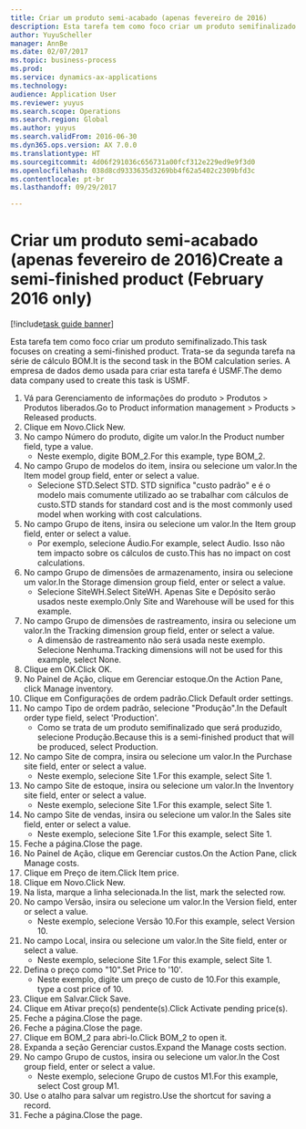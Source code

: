 ```yaml
--- 
title: Criar um produto semi-acabado (apenas fevereiro de 2016)
description: Esta tarefa tem como foco criar um produto semifinalizado.
author: YuyuScheller
manager: AnnBe
ms.date: 02/07/2017
ms.topic: business-process
ms.prod: 
ms.service: dynamics-ax-applications
ms.technology: 
audience: Application User
ms.reviewer: yuyus
ms.search.scope: Operations
ms.search.region: Global
ms.author: yuyus
ms.search.validFrom: 2016-06-30
ms.dyn365.ops.version: AX 7.0.0
ms.translationtype: HT
ms.sourcegitcommit: 4d06f291036c656731a00fcf312e229ed9e9f3d0
ms.openlocfilehash: 038d8cd9333635d3269bb4f62a5402c2309bfd3c
ms.contentlocale: pt-br
ms.lasthandoff: 09/29/2017

---
```

# <a name="create-a-semi-finished-product-february-2016-only"></a><span data-ttu-id="a2d12-103">Criar um produto semi-acabado (apenas fevereiro de 2016)</span><span class="sxs-lookup"><span data-stu-id="a2d12-103">Create a semi-finished product (February 2016 only)</span></span>

[!include[task guide banner](../../includes/task-guide-banner.md)]

<span data-ttu-id="a2d12-104">Esta tarefa tem como foco criar um produto semifinalizado.</span><span class="sxs-lookup"><span data-stu-id="a2d12-104">This task focuses on creating a semi-finished product.</span></span> <span data-ttu-id="a2d12-105">Trata-se da segunda tarefa na série de cálculo BOM.</span><span class="sxs-lookup"><span data-stu-id="a2d12-105">It is the second task in the BOM calculation series.</span></span> <span data-ttu-id="a2d12-106">A empresa de dados demo usada para criar esta tarefa é USMF.</span><span class="sxs-lookup"><span data-stu-id="a2d12-106">The demo data company used to create this task is USMF.</span></span>

1. <span data-ttu-id="a2d12-107">Vá para Gerenciamento de informações do produto > Produtos > Produtos liberados.</span><span class="sxs-lookup"><span data-stu-id="a2d12-107">Go to Product information management > Products > Released products.</span></span>
2. <span data-ttu-id="a2d12-108">Clique em Novo.</span><span class="sxs-lookup"><span data-stu-id="a2d12-108">Click New.</span></span>
3. <span data-ttu-id="a2d12-109">No campo Número do produto, digite um valor.</span><span class="sxs-lookup"><span data-stu-id="a2d12-109">In the Product number field, type a value.</span></span>
    * <span data-ttu-id="a2d12-110">Neste exemplo, digite BOM_2.</span><span class="sxs-lookup"><span data-stu-id="a2d12-110">For this example, type BOM_2.</span></span>  
4. <span data-ttu-id="a2d12-111">No campo Grupo de modelos do item, insira ou selecione um valor.</span><span class="sxs-lookup"><span data-stu-id="a2d12-111">In the Item model group field, enter or select a value.</span></span>
    * <span data-ttu-id="a2d12-112">Selecione STD.</span><span class="sxs-lookup"><span data-stu-id="a2d12-112">Select STD.</span></span> <span data-ttu-id="a2d12-113">STD significa "custo padrão" e é o modelo mais comumente utilizado ao se trabalhar com cálculos de custo.</span><span class="sxs-lookup"><span data-stu-id="a2d12-113">STD stands for standard cost and is the most commonly used model when working with cost calculations.</span></span>  
5. <span data-ttu-id="a2d12-114">No campo Grupo de itens, insira ou selecione um valor.</span><span class="sxs-lookup"><span data-stu-id="a2d12-114">In the Item group field, enter or select a value.</span></span>
    * <span data-ttu-id="a2d12-115">Por exemplo, selecione Áudio.</span><span class="sxs-lookup"><span data-stu-id="a2d12-115">For example, select Audio.</span></span> <span data-ttu-id="a2d12-116">Isso não tem impacto sobre os cálculos de custo.</span><span class="sxs-lookup"><span data-stu-id="a2d12-116">This has no impact on cost calculations.</span></span>  
6. <span data-ttu-id="a2d12-117">No campo Grupo de dimensões de armazenamento, insira ou selecione um valor.</span><span class="sxs-lookup"><span data-stu-id="a2d12-117">In the Storage dimension group field, enter or select a value.</span></span>
    * <span data-ttu-id="a2d12-118">Selecione SiteWH.</span><span class="sxs-lookup"><span data-stu-id="a2d12-118">Select SiteWH.</span></span> <span data-ttu-id="a2d12-119">Apenas Site e Depósito serão usados neste exemplo.</span><span class="sxs-lookup"><span data-stu-id="a2d12-119">Only Site and Warehouse will be used for this example.</span></span>  
7. <span data-ttu-id="a2d12-120">No campo Grupo de dimensões de rastreamento, insira ou selecione um valor.</span><span class="sxs-lookup"><span data-stu-id="a2d12-120">In the Tracking dimension group field, enter or select a value.</span></span>
    * <span data-ttu-id="a2d12-121">A dimensão de rastreamento não será usada neste exemplo. Selecione Nenhuma.</span><span class="sxs-lookup"><span data-stu-id="a2d12-121">Tracking dimensions will not be used for this example, select None.</span></span>  
8. <span data-ttu-id="a2d12-122">Clique em OK.</span><span class="sxs-lookup"><span data-stu-id="a2d12-122">Click OK.</span></span>
9. <span data-ttu-id="a2d12-123">No Painel de Ação, clique em Gerenciar estoque.</span><span class="sxs-lookup"><span data-stu-id="a2d12-123">On the Action Pane, click Manage inventory.</span></span>
10. <span data-ttu-id="a2d12-124">Clique em Configurações de ordem padrão.</span><span class="sxs-lookup"><span data-stu-id="a2d12-124">Click Default order settings.</span></span>
11. <span data-ttu-id="a2d12-125">No campo Tipo de ordem padrão, selecione "Produção".</span><span class="sxs-lookup"><span data-stu-id="a2d12-125">In the Default order type field, select 'Production'.</span></span>
    * <span data-ttu-id="a2d12-126">Como se trata de um produto semifinalizado que será produzido, selecione Produção.</span><span class="sxs-lookup"><span data-stu-id="a2d12-126">Because this is a semi-finished product that will be produced, select Production.</span></span>  
12. <span data-ttu-id="a2d12-127">No campo Site de compra, insira ou selecione um valor.</span><span class="sxs-lookup"><span data-stu-id="a2d12-127">In the Purchase site field, enter or select a value.</span></span>
    * <span data-ttu-id="a2d12-128">Neste exemplo, selecione Site 1.</span><span class="sxs-lookup"><span data-stu-id="a2d12-128">For this example, select Site 1.</span></span>  
13. <span data-ttu-id="a2d12-129">No campo Site de estoque, insira ou selecione um valor.</span><span class="sxs-lookup"><span data-stu-id="a2d12-129">In the Inventory site field, enter or select a value.</span></span>
    * <span data-ttu-id="a2d12-130">Neste exemplo, selecione Site 1.</span><span class="sxs-lookup"><span data-stu-id="a2d12-130">For this example, select Site 1.</span></span>  
14. <span data-ttu-id="a2d12-131">No campo Site de vendas, insira ou selecione um valor.</span><span class="sxs-lookup"><span data-stu-id="a2d12-131">In the Sales site field, enter or select a value.</span></span>
    * <span data-ttu-id="a2d12-132">Neste exemplo, selecione Site 1.</span><span class="sxs-lookup"><span data-stu-id="a2d12-132">For this example, select Site 1.</span></span>  
15. <span data-ttu-id="a2d12-133">Feche a página.</span><span class="sxs-lookup"><span data-stu-id="a2d12-133">Close the page.</span></span>
16. <span data-ttu-id="a2d12-134">No Painel de Ação, clique em Gerenciar custos.</span><span class="sxs-lookup"><span data-stu-id="a2d12-134">On the Action Pane, click Manage costs.</span></span>
17. <span data-ttu-id="a2d12-135">Clique em Preço de item.</span><span class="sxs-lookup"><span data-stu-id="a2d12-135">Click Item price.</span></span>
18. <span data-ttu-id="a2d12-136">Clique em Novo.</span><span class="sxs-lookup"><span data-stu-id="a2d12-136">Click New.</span></span>
19. <span data-ttu-id="a2d12-137">Na lista, marque a linha selecionada.</span><span class="sxs-lookup"><span data-stu-id="a2d12-137">In the list, mark the selected row.</span></span>
20. <span data-ttu-id="a2d12-138">No campo Versão, insira ou selecione um valor.</span><span class="sxs-lookup"><span data-stu-id="a2d12-138">In the Version field, enter or select a value.</span></span>
    * <span data-ttu-id="a2d12-139">Neste exemplo, selecione Versão 10.</span><span class="sxs-lookup"><span data-stu-id="a2d12-139">For this example, select Version 10.</span></span>  
21. <span data-ttu-id="a2d12-140">No campo Local, insira ou selecione um valor.</span><span class="sxs-lookup"><span data-stu-id="a2d12-140">In the Site field, enter or select a value.</span></span>
    * <span data-ttu-id="a2d12-141">Neste exemplo, selecione Site 1.</span><span class="sxs-lookup"><span data-stu-id="a2d12-141">For this example, select Site 1.</span></span>  
22. <span data-ttu-id="a2d12-142">Defina o preço como "10".</span><span class="sxs-lookup"><span data-stu-id="a2d12-142">Set Price to '10'.</span></span>
    * <span data-ttu-id="a2d12-143">Neste exemplo, digite um preço de custo de 10.</span><span class="sxs-lookup"><span data-stu-id="a2d12-143">For this example, type a cost price of 10.</span></span>  
23. <span data-ttu-id="a2d12-144">Clique em Salvar.</span><span class="sxs-lookup"><span data-stu-id="a2d12-144">Click Save.</span></span>
24. <span data-ttu-id="a2d12-145">Clique em Ativar preço(s) pendente(s).</span><span class="sxs-lookup"><span data-stu-id="a2d12-145">Click Activate pending price(s).</span></span>
25. <span data-ttu-id="a2d12-146">Feche a página.</span><span class="sxs-lookup"><span data-stu-id="a2d12-146">Close the page.</span></span>
26. <span data-ttu-id="a2d12-147">Feche a página.</span><span class="sxs-lookup"><span data-stu-id="a2d12-147">Close the page.</span></span>
27. <span data-ttu-id="a2d12-148">Clique em BOM_2 para abri-lo.</span><span class="sxs-lookup"><span data-stu-id="a2d12-148">Click BOM_2 to open it.</span></span>
28. <span data-ttu-id="a2d12-149">Expanda a seção Gerenciar custos.</span><span class="sxs-lookup"><span data-stu-id="a2d12-149">Expand the Manage costs section.</span></span>
29. <span data-ttu-id="a2d12-150">No campo Grupo de custos, insira ou selecione um valor.</span><span class="sxs-lookup"><span data-stu-id="a2d12-150">In the Cost group field, enter or select a value.</span></span>
    * <span data-ttu-id="a2d12-151">Neste exemplo, selecione Grupo de custos M1.</span><span class="sxs-lookup"><span data-stu-id="a2d12-151">For this example, select Cost group M1.</span></span>  
30. <span data-ttu-id="a2d12-152">Use o atalho para salvar um registro.</span><span class="sxs-lookup"><span data-stu-id="a2d12-152">Use the shortcut for saving a record.</span></span>
31. <span data-ttu-id="a2d12-153">Feche a página.</span><span class="sxs-lookup"><span data-stu-id="a2d12-153">Close the page.</span></span>


